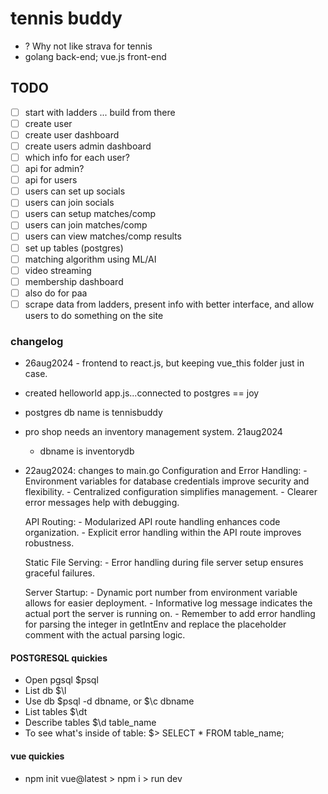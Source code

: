 # tennis buddy

- ? Why not like strava for tennis
- golang back-end; vue.js front-end

## TODO

- [ ] start with ladders ... build from there
- [ ] create user
- [ ] create user dashboard
- [ ] create users admin dashboard
- [ ] which info for each user?
- [ ] api for admin?
- [ ] api for users
- [ ] users can set up socials
- [ ] users can join socials
- [ ] users can setup matches/comp
- [ ] users can join matches/comp
- [ ] users can view matches/comp results
- [ ] set up tables (postgres)
- [ ] matching algorithm using ML/AI
- [ ] video streaming
- [ ] membership dashboard
- [ ] also do for paa
- [ ] scrape data from ladders, present info with better interface, and allow users to do something on the site

### changelog

- 26aug2024 - frontend to react.js, but keeping vue_this folder just in case.
- created helloworld app.js...connected to postgres == joy
- postgres db name is tennisbuddy
- pro shop needs an inventory management system. 21aug2024
    - dbname is inventorydb
- 22aug2024: changes to main.go
    Configuration and Error Handling:
        - Environment variables for database credentials improve security and flexibility.
        - Centralized configuration simplifies management.
        - Clearer error messages help with debugging.

    API Routing:
        - Modularized API route handling enhances code organization.
        - Explicit error handling within the API route improves robustness.

    Static File Serving:
        - Error handling during file server setup ensures graceful failures.

    Server Startup:
        - Dynamic port number from environment variable allows for easier deployment.
        - Informative log message indicates the actual port the server is running on.
        - Remember to add error handling for parsing the integer in getIntEnv and replace the placeholder comment with the actual parsing logic.

#### POSTGRESQL quickies
- Open pgsql $psql
- List db $\l
- Use db $psql -d dbname, or $\c dbname
- List tables $\dt
- Describe tables $\d table_name
- To see what's inside of table: $> SELECT * FROM table_name;

#### vue quickies
- npm init vue@latest > npm i > run dev
